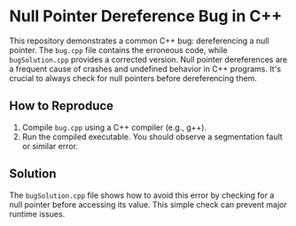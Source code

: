 # Null Pointer Dereference Bug in C++

This repository demonstrates a common C++ bug: dereferencing a null pointer.  The `bug.cpp` file contains the erroneous code, while `bugSolution.cpp` provides a corrected version.  Null pointer dereferences are a frequent cause of crashes and undefined behavior in C++ programs.  It's crucial to always check for null pointers before dereferencing them.

## How to Reproduce

1. Compile `bug.cpp` using a C++ compiler (e.g., g++).
2. Run the compiled executable.  You should observe a segmentation fault or similar error.

## Solution

The `bugSolution.cpp` file shows how to avoid this error by checking for a null pointer before accessing its value. This simple check can prevent major runtime issues.